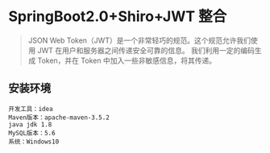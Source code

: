 # SpringBoot2.0+Shiro+JWT 整合

> JSON Web Token（JWT）是一个非常轻巧的规范。这个规范允许我们使用 JWT 在用户和服务器之间传递安全可靠的信息。
> 我们利用一定的编码生成 Token，并在 Token 中加入一些非敏感信息，将其传递。



## 安装环境

```
开发工具：idea
Maven版本：apache-maven-3.5.2
java jdk 1.8
MySQL版本：5.6
系统：Windows10
```